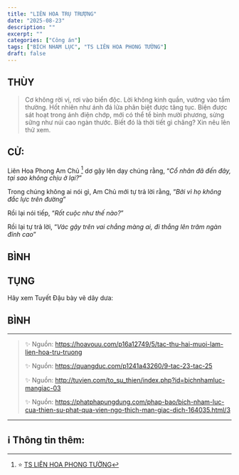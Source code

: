 ```yaml
---
title: "LIÊN HOA TRỤ TRƯỢNG"
date: "2025-08-23"
description: ""
excerpt: ""
categories: ["Công án"]
tags: ["BÍCH NHAM LỤC", "TS LIÊN HOA PHONG TƯỜNG"]
draft: false
---
```


## THÙY

> Cơ không rời vị, rơi vào biển độc. Lời không kinh quần, vướng vào tầm thường. 
> Hốt nhiên như ánh đá lửa phân biệt được tăng tục. 
> Biện được sát hoạt trong ánh điện chớp, mới có thể tề bình mười phương, sừng sững như núi cao ngàn thước. 
> Biết đó là thời tiết gì chăng? Xin nêu lên thử xem.

## CỬ:

Liên Hoa Phong Am Chủ [^1] dơ gậy lên dạy chúng rằng, “*Cổ nhân đã đến đây, tại sao không chịu ở lại?*” 

Trong chúng không ai nói gì, Am Chủ mới tự trả lời rằng, “*Bởi vì họ không đắc lực trên đường*” 

Rồi lại nói tiếp, “*Rốt cuộc như thế nào?*” 

Rồi lại tự trả lời, “*Vác gậy trên vai chẳng màng ai, đi thẳng lên trăm ngàn đỉnh cao*”

## BÌNH



## TỤNG

Hãy xem Tuyết Đậu bày vẽ dây dưa:

> 

## BÌNH



***

> ✨ Nguồn:  https://hoavouu.com/p16a12749/5/tac-thu-hai-muoi-lam-lien-hoa-tru-truong
>
> ✨ Nguồn:  https://quangduc.com/p1241a43260/9-tac-23-tac-25
>
> ✨ Nguồn:  http://tuvien.com/to_su_thien/index.php?id=bichnhamluc-mangiac-03
>
> ✨ Nguồn:  https://phatphapungdung.com/phap-bao/bich-nham-luc-cua-thien-su-phat-qua-vien-ngo-thich-man-giac-dich-164035.html/3

***

## ℹ️ Thông tin thêm:

[^1]: ⭐️  <a href="https://blog.phapthihoi.org/gt-member/ts-lien-hoa-phong-tuong/" target="_blank">TS LIÊN HOA PHONG TƯỜNG</a>


